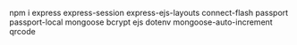 npm i express express-session express-ejs-layouts connect-flash passport passport-local mongoose bcrypt ejs dotenv mongoose-auto-increment qrcode